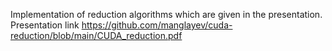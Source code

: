 Implementation of reduction algorithms which are given in the presentation.
Presentation link https://github.com/manglayev/cuda-reduction/blob/main/CUDA_reduction.pdf
